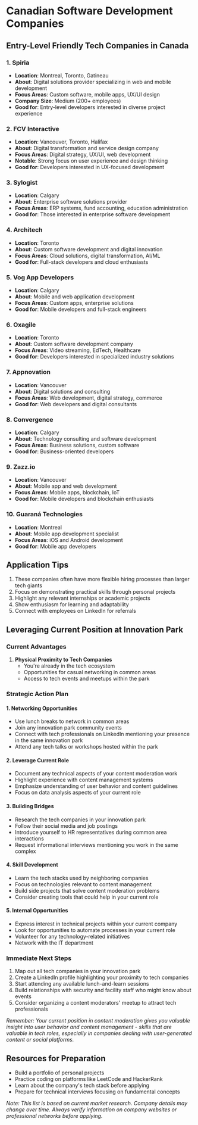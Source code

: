# Canadian Software Development Companies

## Entry-Level Friendly Tech Companies in Canada

### 1. Spiria
- **Location**: Montreal, Toronto, Gatineau
- **About**: Digital solutions provider specializing in web and mobile development
- **Focus Areas**: Custom software, mobile apps, UX/UI design
- **Company Size**: Medium (200+ employees)
- **Good for**: Entry-level developers interested in diverse project experience

### 2. FCV Interactive
- **Location**: Vancouver, Toronto, Halifax
- **About**: Digital transformation and service design company
- **Focus Areas**: Digital strategy, UX/UI, web development
- **Notable**: Strong focus on user experience and design thinking
- **Good for**: Developers interested in UX-focused development

### 3. Sylogist
- **Location**: Calgary
- **About**: Enterprise software solutions provider
- **Focus Areas**: ERP systems, fund accounting, education administration
- **Good for**: Those interested in enterprise software development

### 4. Architech
- **Location**: Toronto
- **About**: Custom software development and digital innovation
- **Focus Areas**: Cloud solutions, digital transformation, AI/ML
- **Good for**: Full-stack developers and cloud enthusiasts

### 5. Vog App Developers
- **Location**: Calgary
- **About**: Mobile and web application development
- **Focus Areas**: Custom apps, enterprise solutions
- **Good for**: Mobile developers and full-stack engineers

### 6. Oxagile
- **Location**: Toronto
- **About**: Custom software development company
- **Focus Areas**: Video streaming, EdTech, Healthcare
- **Good for**: Developers interested in specialized industry solutions

### 7. Appnovation
- **Location**: Vancouver
- **About**: Digital solutions and consulting
- **Focus Areas**: Web development, digital strategy, commerce
- **Good for**: Web developers and digital consultants

### 8. Convergence
- **Location**: Calgary
- **About**: Technology consulting and software development
- **Focus Areas**: Business solutions, custom software
- **Good for**: Business-oriented developers

### 9. Zazz.io
- **Location**: Vancouver
- **About**: Mobile app and web development
- **Focus Areas**: Mobile apps, blockchain, IoT
- **Good for**: Mobile developers and blockchain enthusiasts

### 10. Guaraná Technologies
- **Location**: Montreal
- **About**: Mobile app development specialist
- **Focus Areas**: iOS and Android development
- **Good for**: Mobile app developers

## Application Tips
1. These companies often have more flexible hiring processes than larger tech giants
2. Focus on demonstrating practical skills through personal projects
3. Highlight any relevant internships or academic projects
4. Show enthusiasm for learning and adaptability
5. Connect with employees on LinkedIn for referrals

## Leveraging Current Position at Innovation Park

### Current Advantages
1. **Physical Proximity to Tech Companies**
   - You're already in the tech ecosystem
   - Opportunities for casual networking in common areas
   - Access to tech events and meetups within the park

### Strategic Action Plan

#### 1. Networking Opportunities
- Use lunch breaks to network in common areas
- Join any innovation park community events
- Connect with tech professionals on LinkedIn mentioning your presence in the same innovation park
- Attend any tech talks or workshops hosted within the park

#### 2. Leverage Current Role
- Document any technical aspects of your content moderation work
- Highlight experience with content management systems
- Emphasize understanding of user behavior and content guidelines
- Focus on data analysis aspects of your current role

#### 3. Building Bridges
- Research the tech companies in your innovation park
- Follow their social media and job postings
- Introduce yourself to HR representatives during common area interactions
- Request informational interviews mentioning you work in the same complex

#### 4. Skill Development
- Learn the tech stacks used by neighboring companies
- Focus on technologies relevant to content management
- Build side projects that solve content moderation problems
- Consider creating tools that could help in your current role

#### 5. Internal Opportunities
- Express interest in technical projects within your current company
- Look for opportunities to automate processes in your current role
- Volunteer for any technology-related initiatives
- Network with the IT department

### Immediate Next Steps
1. Map out all tech companies in your innovation park
2. Create a LinkedIn profile highlighting your proximity to tech companies
3. Start attending any available lunch-and-learn sessions
4. Build relationships with security and facility staff who might know about events
5. Consider organizing a content moderators' meetup to attract tech professionals

*Remember: Your current position in content moderation gives you valuable insight into user behavior and content management - skills that are valuable in tech roles, especially in companies dealing with user-generated content or social platforms.*

## Resources for Preparation
- Build a portfolio of personal projects
- Practice coding on platforms like LeetCode and HackerRank
- Learn about the company's tech stack before applying
- Prepare for technical interviews focusing on fundamental concepts

*Note: This list is based on current market research. Company details may change over time. Always verify information on company websites or professional networks before applying.*
